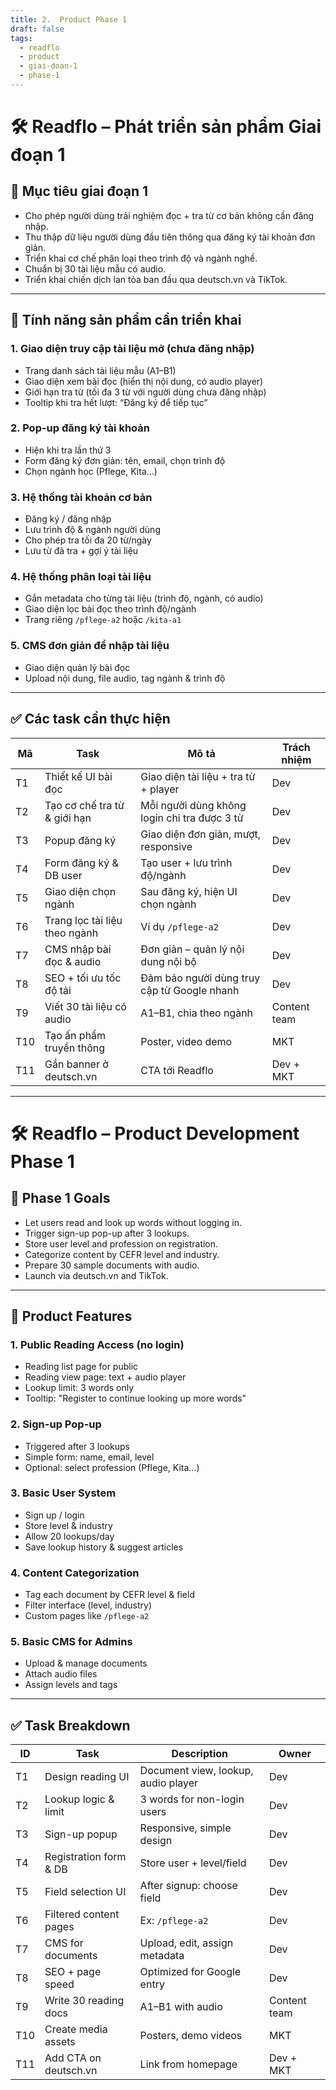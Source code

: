 ```yaml
---
title: 2.  Product Phase 1
draft: false
tags:
  - readflo
  - product
  - giai-doan-1
  - phase-1
---
```


# 🛠️ Readflo – Phát triển sản phẩm Giai đoạn 1

## 🎯 Mục tiêu giai đoạn 1

- Cho phép người dùng trải nghiệm đọc + tra từ cơ bản không cần đăng nhập.
- Thu thập dữ liệu người dùng đầu tiên thông qua đăng ký tài khoản đơn giản.
- Triển khai cơ chế phân loại theo trình độ và ngành nghề.
- Chuẩn bị 30 tài liệu mẫu có audio.
- Triển khai chiến dịch lan tỏa ban đầu qua deutsch.vn và TikTok.

---

## 🔧 Tính năng sản phẩm cần triển khai

### 1. Giao diện truy cập tài liệu mở (chưa đăng nhập)

- Trang danh sách tài liệu mẫu (A1–B1)
- Giao diện xem bài đọc (hiển thị nội dung, có audio player)
- Giới hạn tra từ (tối đa 3 từ với người dùng chưa đăng nhập)
- Tooltip khi tra hết lượt: “Đăng ký để tiếp tục”

### 2. Pop-up đăng ký tài khoản

- Hiện khi tra lần thứ 3
- Form đăng ký đơn giản: tên, email, chọn trình độ
- Chọn ngành học (Pflege, Kita...)

### 3. Hệ thống tài khoản cơ bản

- Đăng ký / đăng nhập
- Lưu trình độ & ngành người dùng
- Cho phép tra tối đa 20 từ/ngày
- Lưu từ đã tra + gợi ý tài liệu

### 4. Hệ thống phân loại tài liệu

- Gắn metadata cho từng tài liệu (trình độ, ngành, có audio)
- Giao diện lọc bài đọc theo trình độ/ngành
- Trang riêng `/pflege-a2` hoặc `/kita-a1`

### 5. CMS đơn giản để nhập tài liệu

- Giao diện quản lý bài đọc
- Upload nội dung, file audio, tag ngành & trình độ

---

## ✅ Các task cần thực hiện

| Mã | Task | Mô tả | Trách nhiệm |
|----|------|------|--------------|
| T1 | Thiết kế UI bài đọc | Giao diện tài liệu + tra từ + player | Dev |
| T2 | Tạo cơ chế tra từ & giới hạn | Mỗi người dùng không login chỉ tra được 3 từ | Dev |
| T3 | Popup đăng ký | Giao diện đơn giản, mượt, responsive | Dev |
| T4 | Form đăng ký & DB user | Tạo user + lưu trình độ/ngành | Dev |
| T5 | Giao diện chọn ngành | Sau đăng ký, hiện UI chọn ngành | Dev |
| T6 | Trang lọc tài liệu theo ngành | Ví dụ `/pflege-a2` | Dev |
| T7 | CMS nhập bài đọc & audio | Đơn giản – quản lý nội dung nội bộ | Dev |
| T8 | SEO + tối ưu tốc độ tải | Đảm bảo người dùng truy cập từ Google nhanh | Dev |
| T9 | Viết 30 tài liệu có audio | A1–B1, chia theo ngành | Content team |
| T10 | Tạo ấn phẩm truyền thông | Poster, video demo | MKT |
| T11 | Gắn banner ở deutsch.vn | CTA tới Readflo | Dev + MKT |

---

# 🛠️ Readflo – Product Development Phase 1

## 🎯 Phase 1 Goals

- Let users read and look up words without logging in.
- Trigger sign-up pop-up after 3 lookups.
- Store user level and profession on registration.
- Categorize content by CEFR level and industry.
- Prepare 30 sample documents with audio.
- Launch via deutsch.vn and TikTok.

---

## 🔧 Product Features

### 1. Public Reading Access (no login)

- Reading list page for public
- Reading view page: text + audio player
- Lookup limit: 3 words only
- Tooltip: "Register to continue looking up more words"

### 2. Sign-up Pop-up

- Triggered after 3 lookups
- Simple form: name, email, level
- Optional: select profession (Pflege, Kita…)

### 3. Basic User System

- Sign up / login
- Store level & industry
- Allow 20 lookups/day
- Save lookup history & suggest articles

### 4. Content Categorization

- Tag each document by CEFR level & field
- Filter interface (level, industry)
- Custom pages like `/pflege-a2`

### 5. Basic CMS for Admins

- Upload & manage documents
- Attach audio files
- Assign levels and tags

---

## ✅ Task Breakdown

| ID | Task | Description | Owner |
|----|------|-------------|--------|
| T1 | Design reading UI | Document view, lookup, audio player | Dev |
| T2 | Lookup logic & limit | 3 words for non-login users | Dev |
| T3 | Sign-up popup | Responsive, simple design | Dev |
| T4 | Registration form & DB | Store user + level/field | Dev |
| T5 | Field selection UI | After signup: choose field | Dev |
| T6 | Filtered content pages | Ex: `/pflege-a2` | Dev |
| T7 | CMS for documents | Upload, edit, assign metadata | Dev |
| T8 | SEO + page speed | Optimized for Google entry | Dev |
| T9 | Write 30 reading docs | A1–B1 with audio | Content team |
| T10 | Create media assets | Posters, demo videos | MKT |
| T11 | Add CTA on deutsch.vn | Link from homepage | Dev + MKT |
